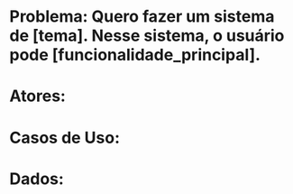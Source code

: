 # Problema: Quero fazer um sistema de [tema]. Nesse sistema, o usuário pode [funcionalidade_principal]. 
# Atores:
# Casos de Uso:
# Dados: